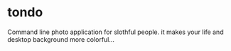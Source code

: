 # tondo
Command line photo application for slothful people. it makes your life and desktop background more colorful...
